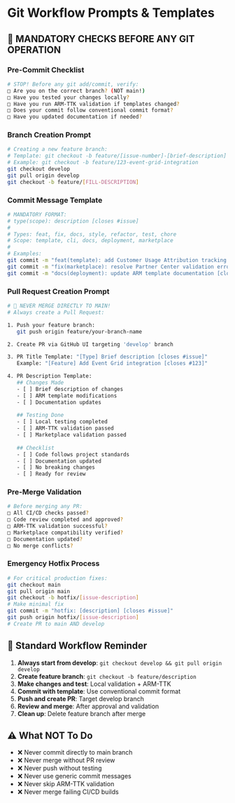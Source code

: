 # Git Workflow Prompts & Templates

## 🚨 MANDATORY CHECKS BEFORE ANY GIT OPERATION

### Pre-Commit Checklist
```bash
# STOP! Before any git add/commit, verify:
□ Are you on the correct branch? (NOT main!)
□ Have you tested your changes locally?
□ Have you run ARM-TTK validation if templates changed?
□ Does your commit follow conventional commit format?
□ Have you updated documentation if needed?
```

### Branch Creation Prompt
```bash
# Creating a new feature branch:
# Template: git checkout -b feature/[issue-number]-[brief-description]
# Example: git checkout -b feature/123-event-grid-integration
git checkout develop
git pull origin develop
git checkout -b feature/[FILL-DESCRIPTION]
```

### Commit Message Template
```bash
# MANDATORY FORMAT:
# type(scope): description [closes #issue]
#
# Types: feat, fix, docs, style, refactor, test, chore
# Scope: template, cli, docs, deployment, marketplace
#
# Examples:
git commit -m "feat(template): add Customer Usage Attribution tracking [closes #123]"
git commit -m "fix(marketplace): resolve Partner Center validation errors [closes #456]"
git commit -m "docs(deployment): update ARM template documentation [closes #789]"
```

### Pull Request Creation Prompt
```bash
# 🚨 NEVER MERGE DIRECTLY TO MAIN! 
# Always create a Pull Request:

1. Push your feature branch:
   git push origin feature/your-branch-name

2. Create PR via GitHub UI targeting 'develop' branch

3. PR Title Template: "[Type] Brief description [closes #issue]"
   Example: "[Feature] Add Event Grid integration [closes #123]"

4. PR Description Template:
   ## Changes Made
   - [ ] Brief description of changes
   - [ ] ARM template modifications
   - [ ] Documentation updates
   
   ## Testing Done
   - [ ] Local testing completed
   - [ ] ARM-TTK validation passed
   - [ ] Marketplace validation passed
   
   ## Checklist
   - [ ] Code follows project standards
   - [ ] Documentation updated
   - [ ] No breaking changes
   - [ ] Ready for review
```

### Pre-Merge Validation
```bash
# Before merging any PR:
□ All CI/CD checks passed?
□ Code review completed and approved?
□ ARM-TTK validation successful?
□ Marketplace compatibility verified?
□ Documentation updated?
□ No merge conflicts?
```

### Emergency Hotfix Process
```bash
# For critical production fixes:
git checkout main
git pull origin main
git checkout -b hotfix/[issue-description]
# Make minimal fix
git commit -m "hotfix: [description] [closes #issue]"
git push origin hotfix/[issue-description]
# Create PR to main AND develop
```

## 🔄 Standard Workflow Reminder

1. **Always start from develop**: `git checkout develop && git pull origin develop`
2. **Create feature branch**: `git checkout -b feature/description`
3. **Make changes and test**: Local validation + ARM-TTK
4. **Commit with template**: Use conventional commit format
5. **Push and create PR**: Target develop branch
6. **Review and merge**: After approval and validation
7. **Clean up**: Delete feature branch after merge

## ⚠️ What NOT To Do

- ❌ Never commit directly to main branch
- ❌ Never merge without PR review
- ❌ Never push without testing
- ❌ Never use generic commit messages
- ❌ Never skip ARM-TTK validation
- ❌ Never merge failing CI/CD builds